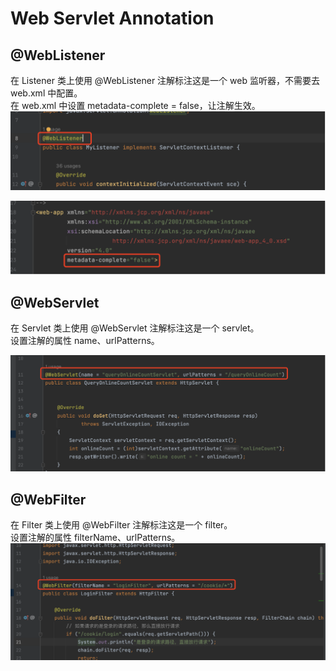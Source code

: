 # Web Servlet Annotation

## @WebListener
在 Listener 类上使用 @WebListener 注解标注这是一个 web 监听器，不需要去 web.xml 中配置。  
在 web.xml 中设置 metadata-complete = false，让注解生效。
![img.png](../../images/web-listener.png)

![img.png](../../images/meta.png)

## @WebServlet
在 Servlet 类上使用 @WebServlet 注解标注这是一个 servlet。  
设置注解的属性 name、urlPatterns。

![img.png](../../images/servlet-annotation.png)

## @WebFilter
在 Filter 类上使用 @WebFilter 注解标注这是一个 filter。  
设置注解的属性 filterName、urlPatterns。
![img.png](../../images/web-filter.png)